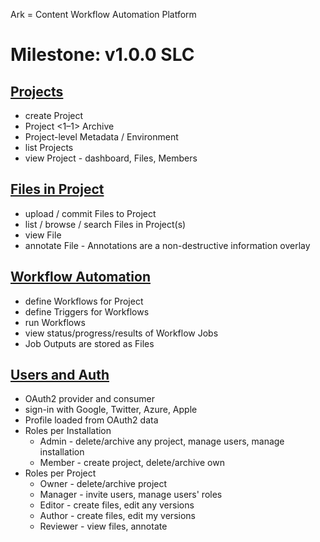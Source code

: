 Ark = Content Workflow Automation Platform

# Milestone: v1.0.0 SLC

## [Projects](projects.md)

* create Project
* Project <1–1> Archive
* Project-level Metadata / Environment
* list Projects
* view Project - dashboard, Files, Members

## [Files in Project](files.md)

* upload / commit Files to Project
* list / browse / search Files in Project(s)
* view File
* annotate File - Annotations are a non-destructive information overlay

## [Workflow Automation](workflow.md)

* define Workflows for Project
* define Triggers for Workflows
* run Workflows
* view status/progress/results of Workflow Jobs
* Job Outputs are stored as Files

## [Users and Auth](users-auth.md)

* OAuth2 provider and consumer
* sign-in with Google, Twitter, Azure, Apple
* Profile loaded from OAuth2 data
* Roles per Installation
    - Admin - delete/archive any project, manage users, manage installation
    - Member - create project, delete/archive own
* Roles per Project
    - Owner - delete/archive project
    - Manager - invite users, manage users' roles
    - Editor - create files, edit any versions
    - Author - create files, edit my versions
    - Reviewer - view files, annotate